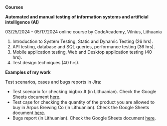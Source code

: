 **Courses**

**Automated and manual testing of information systems and artificial intelligence (AI)**

03/25/2024 - 05/17/2024 online course by CodeAcademy, Vilnius, Lithuania

1. Introduction to System Testing, Static and Dynamic Testing (26 hrs).
2. API testing, database and SQL queries, performance testing (36 hrs).
3. Mobile application testing, Web and Desktop application testing (40 hrs).
4. Test design techniques (40 hrs).

**Examples of my work**

Test scenarios, cases and bugs reports in Jira:
- Test scenario for checking bigbox.lt (in Lithuanian). Check the Google Sheets document [here](https://docs.google.com/spreadsheets/d/1GEb5afBXQ4Os_cNt034XrxW6B5AM8wWwBTPPFhz3yYs/edit?usp=sharing/).
- Test case for checking the quantity of the product you are allowed to buy in Ārpus Brewing Co (in Lithuanian). Check the Google Sheets document [here](https://docs.google.com/spreadsheets/d/1GEb5afBXQ4Os_cNt034XrxW6B5AM8wWwBTPPFhz3yYs/edit?usp=sharing/).
- Bugs report (in Lithuanian). Check the Google Sheets document [here](https://docs.google.com/spreadsheets/d/1GEb5afBXQ4Os_cNt034XrxW6B5AM8wWwBTPPFhz3yYs/edit?usp=sharing/).



